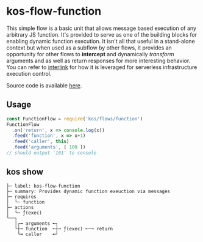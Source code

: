 # kos-flow-function

This simple flow is a basic unit that allows message based execution
of any arbitrary JS function. It's provided to serve as one of the
building blocks for enabling dynamic function execution. It isn't all
that useful in a stand-alone context but when used as a subflow by
other flows, it provides an opportunity for other flows to
**intercept** and dynamically *transform* arguments and as well as
return responses for more interesting behavior. You can refer to
[interlink](http://github.com/corenova/interlink) for how it is
leveraged for serverless infrastructure execution control.

Source code is available [here](./function.js).

## Usage

```js
const FunctionFlow = require('kos/flows/function')
FunctionFlow
  .on('return', x => console.log(x))
  .feed('function', x => x+1)
  .feed('caller', this)
  .feed('arguments', [ 100 ])
// should output '101' to console
```

## kos show

```
├─ label: kos-flow-function
├─ summary: Provides dynamic function exeuction via messages
├─ requires
│  └─ function
├─ actions
│  └─ ƒ(exec)
└──┐
   │┌╼ arguments ╾┐
   └┼╼ function  ╾┼╼ ƒ(exec) ╾─╼ return
    └╼ caller    ╾┘
```
